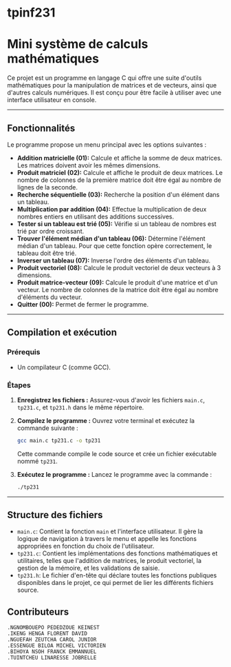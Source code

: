 # tpinf231

# Mini système de calculs mathématiques

Ce projet est un programme en langage C qui offre une suite d'outils mathématiques pour la manipulation de matrices et de vecteurs, ainsi que d'autres calculs numériques. Il est conçu pour être facile à utiliser avec une interface utilisateur en console.

---

## Fonctionnalités

Le programme propose un menu principal avec les options suivantes :

* **Addition matricielle (01):** Calcule et affiche la somme de deux matrices. Les matrices doivent avoir les mêmes dimensions.
* **Produit matriciel (02):** Calcule et affiche le produit de deux matrices. Le nombre de colonnes de la première matrice doit être égal au nombre de lignes de la seconde.
* **Recherche séquentielle (03):** Recherche la position d'un élément dans un tableau.
* **Multiplication par addition (04):** Effectue la multiplication de deux nombres entiers en utilisant des additions successives.
* **Tester si un tableau est trié (05):** Vérifie si un tableau de nombres est trié par ordre croissant.
* **Trouver l'élément médian d'un tableau (06):** Détermine l'élément médian d'un tableau. Pour que cette fonction opère correctement, le tableau doit être trié.
* **Inverser un tableau (07):** Inverse l'ordre des éléments d'un tableau.
* **Produit vectoriel (08):** Calcule le produit vectoriel de deux vecteurs à 3 dimensions.
* **Produit matrice-vecteur (09):** Calcule le produit d'une matrice et d'un vecteur. Le nombre de colonnes de la matrice doit être égal au nombre d'éléments du vecteur.
* **Quitter (00):** Permet de fermer le programme.

---

## Compilation et exécution

### Prérequis

* Un compilateur C (comme GCC).

### Étapes

1.  **Enregistrez les fichiers :** Assurez-vous d'avoir les fichiers `main.c`, `tp231.c`, et `tp231.h` dans le même répertoire.

2.  **Compilez le programme :** Ouvrez votre terminal et exécutez la commande suivante :
    ```sh
    gcc main.c tp231.c -o tp231
    ```
    Cette commande compile le code source et crée un fichier exécutable nommé `tp231`.

3.  **Exécutez le programme :** Lancez le programme avec la commande :
    ```sh
    ./tp231
    ```

---

## Structure des fichiers

* `main.c`: Contient la fonction `main` et l'interface utilisateur. Il gère la logique de navigation à travers le menu et appelle les fonctions appropriées en fonction du choix de l'utilisateur.
* `tp231.c`: Contient les implémentations des fonctions mathématiques et utilitaires, telles que l'addition de matrices, le produit vectoriel, la gestion de la mémoire, et les validations de saisie.
* `tp231.h`: Le fichier d'en-tête qui déclare toutes les fonctions publiques disponibles dans le projet, ce qui permet de lier les différents fichiers source.


## Contributeurs

    .NGNOMBOUEPO PEDEDZOUE KEINEST
    .IKENG HENGA FLORENT DAVID 
    .NGUEFAH ZEUTCHA CAROL JUNIOR
    .ESSENGUE BILOA MICHEL VICTORIEN 
    .BIHOYA NSOH FRANCK EMMANNUEL 
    .TUINTCHEU LINARESSE JOBRELLE
